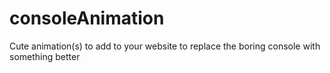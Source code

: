 # consoleAnimation
Cute animation(s) to add to your website to replace the boring console with something better
